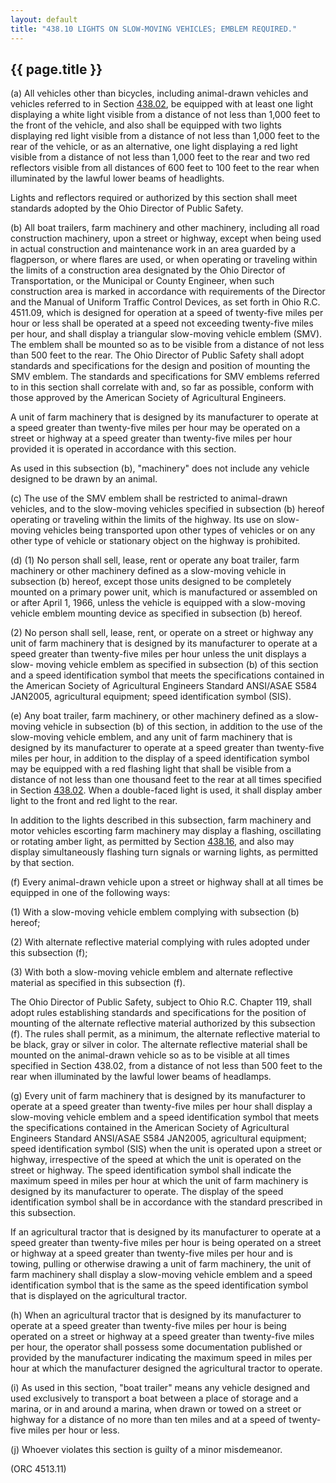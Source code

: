 ---
layout: default 
title: "438.10 LIGHTS ON SLOW-MOVING VEHICLES; EMBLEM REQUIRED."---

{{ page.title }}
----------------

​(a) All vehicles other than bicycles, including animal-drawn vehicles
and vehicles referred to in Section [438.02](23a85aa2.html), be equipped
with at least one light displaying a white light visible from a distance
of not less than 1,000 feet to the front of the vehicle, and also shall
be equipped with two lights displaying red light visible from a distance
of not less than 1,000 feet to the rear of the vehicle, or as an
alternative, one light displaying a red light visible from a distance of
not less than 1,000 feet to the rear and two red reflectors visible from
all distances of 600 feet to 100 feet to the rear when illuminated by
the lawful lower beams of headlights.

Lights and reflectors required or authorized by this section shall meet
standards adopted by the Ohio Director of Public Safety.

​(b) All boat trailers, farm machinery and other machinery, including
all road construction machinery, upon a street or highway, except when
being used in actual construction and maintenance work in an area
guarded by a flagperson, or where flares are used, or when operating or
traveling within the limits of a construction area designated by the
Ohio Director of Transportation, or the Municipal or County Engineer,
when such construction area is marked in accordance with requirements of
the Director and the Manual of Uniform Traffic Control Devices, as set
forth in Ohio R.C. 4511.09, which is designed for operation at a speed
of twenty-five miles per hour or less shall be operated at a speed not
exceeding twenty-five miles per hour, and shall display a triangular
slow-moving vehicle emblem (SMV). The emblem shall be mounted so as to
be visible from a distance of not less than 500 feet to the rear. The
Ohio Director of Public Safety shall adopt standards and specifications
for the design and position of mounting the SMV emblem. The standards
and specifications for SMV emblems referred to in this section shall
correlate with and, so far as possible, conform with those approved by
the American Society of Agricultural Engineers.

A unit of farm machinery that is designed by its manufacturer to operate
at a speed greater than twenty-five miles per hour may be operated on a
street or highway at a speed greater than twenty-five miles per hour
provided it is operated in accordance with this section.

As used in this subsection (b), "machinery" does not include any vehicle
designed to be drawn by an animal.

​(c) The use of the SMV emblem shall be restricted to animal-drawn
vehicles, and to the slow-moving vehicles specified in subsection (b)
hereof operating or traveling within the limits of the highway. Its use
on slow-moving vehicles being transported upon other types of vehicles
or on any other type of vehicle or stationary object on the highway is
prohibited.

​(d) (1) No person shall sell, lease, rent or operate any boat trailer,
farm machinery or other machinery defined as a slow-moving vehicle in
subsection (b) hereof, except those units designed to be completely
mounted on a primary power unit, which is manufactured or assembled on
or after April 1, 1966, unless the vehicle is equipped with a
slow-moving vehicle emblem mounting device as specified in subsection
(b) hereof.

​(2) No person shall sell, lease, rent, or operate on a street or
highway any unit of farm machinery that is designed by its manufacturer
to operate at a speed greater than twenty-five miles per hour unless the
unit displays a slow- moving vehicle emblem as specified in subsection
(b) of this section and a speed identification symbol that meets the
specifications contained in the American Society of Agricultural
Engineers Standard ANSI/ASAE S584 JAN2005, agricultural equipment; speed
identification symbol (SIS).

​(e) Any boat trailer, farm machinery, or other machinery defined as a
slow-moving vehicle in subsection (b) of this section, in addition to
the use of the slow-moving vehicle emblem, and any unit of farm
machinery that is designed by its manufacturer to operate at a speed
greater than twenty-five miles per hour, in addition to the display of a
speed identification symbol may be equipped with a red flashing light
that shall be visible from a distance of not less than one thousand feet
to the rear at all times specified in Section [438.02](23b24956.html).
When a double-faced light is used, it shall display amber light to the
front and red light to the rear.

In addition to the lights described in this subsection, farm machinery
and motor vehicles escorting farm machinery may display a flashing,
oscillating or rotating amber light, as permitted by Section
[438.16](243669a2.html), and also may display simultaneously flashing
turn signals or warning lights, as permitted by that section.

​(f) Every animal-drawn vehicle upon a street or highway shall at all
times be equipped in one of the following ways:

​(1) With a slow-moving vehicle emblem complying with subsection (b)
hereof;

​(2) With alternate reflective material complying with rules adopted
under this subsection (f);

​(3) With both a slow-moving vehicle emblem and alternate reflective
material as specified in this subsection (f).

The Ohio Director of Public Safety, subject to Ohio R.C. Chapter 119,
shall adopt rules establishing standards and specifications for the
position of mounting of the alternate reflective material authorized by
this subsection (f). The rules shall permit, as a minimum, the alternate
reflective material to be black, gray or silver in color. The alternate
reflective material shall be mounted on the animal-drawn vehicle so as
to be visible at all times specified in Section 438.02, from a distance
of not less than 500 feet to the rear when illuminated by the lawful
lower beams of headlamps.

​(g) Every unit of farm machinery that is designed by its manufacturer
to operate at a speed greater than twenty-five miles per hour shall
display a slow-moving vehicle emblem and a speed identification symbol
that meets the specifications contained in the American Society of
Agricultural Engineers Standard ANSI/ASAE S584 JAN2005, agricultural
equipment; speed identification symbol (SIS) when the unit is operated
upon a street or highway, irrespective of the speed at which the unit is
operated on the street or highway. The speed identification symbol shall
indicate the maximum speed in miles per hour at which the unit of farm
machinery is designed by its manufacturer to operate. The display of the
speed identification symbol shall be in accordance with the standard
prescribed in this subsection.

If an agricultural tractor that is designed by its manufacturer to
operate at a speed greater than twenty-five miles per hour is being
operated on a street or highway at a speed greater than twenty-five
miles per hour and is towing, pulling or otherwise drawing a unit of
farm machinery, the unit of farm machinery shall display a slow-moving
vehicle emblem and a speed identification symbol that is the same as the
speed identification symbol that is displayed on the agricultural
tractor.

​(h) When an agricultural tractor that is designed by its manufacturer
to operate at a speed greater than twenty-five miles per hour is being
operated on a street or highway at a speed greater than twenty-five
miles per hour, the operator shall possess some documentation published
or provided by the manufacturer indicating the maximum speed in miles
per hour at which the manufacturer designed the agricultural tractor to
operate.

​(i) As used in this section, "boat trailer" means any vehicle designed
and used exclusively to transport a boat between a place of storage and
a marina, or in and around a marina, when drawn or towed on a street or
highway for a distance of no more than ten miles and at a speed of
twenty-five miles per hour or less.

​(j) Whoever violates this section is guilty of a minor misdemeanor.

(ORC 4513.11)
